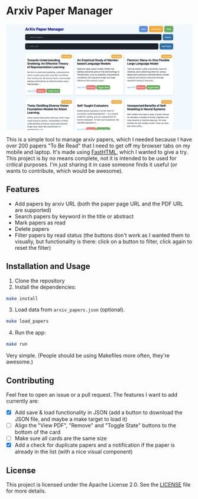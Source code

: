 # Arxiv Paper Manager

![Example image](example_image.png)

This is a simple tool to manage arxiv papers, which I needed because I have over 200 papers "To Be Read" that I need to get off my browser tabs on my mobile and laptop. It's made using [FastHTML](https://github.com/AnswerDotAI/fasthtml), which I wanted to give a try. This project is by no means complete, not it is intended to be used for critical purposes. I'm just sharing it in case someone finds it useful (or wants to contribute, which would be awesome).

## Features

- Add papers by arxiv URL (both the paper page URL and the PDF URL are supported)
- Search papers by keyword in the title or abstract
- Mark papers as read
- Delete papers
- Filter papers by read status (the buttons don't work as I wanted them to visually, but functionality is there: click on a button to filter, click again to reset the filter)

## Installation and Usage

1. Clone the repository
2. Install the dependencies:
```bash
make install
```
3. Load data from `arxiv_papers.json` (optional).
```bash
make load_papers
```
4. Run the app:
```bash
make run
```

Very simple. (People should be using Makefiles more often, they're awesome.)

## Contributing

Feel free to open an issue or a pull request. The features I want to add currently are:

- [X] Add save & load functionality in JSON (add a button to download the JSON file, and maybe a make target to load it)
- [ ] Align the "View PDF", "Remove" and "Toggle State" buttons to the bottom of the card
- [ ] Make sure all cards are the same size
- [X] Add a check for duplicate papers and a notification if the paper is already in the list (with a nice visual component)

## License

This project is licensed under the Apache License 2.0. See the [LICENSE](LICENSE) file for more details.